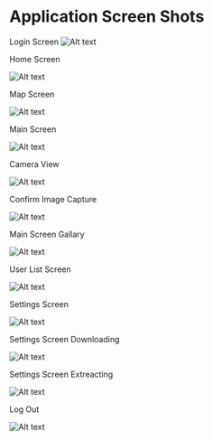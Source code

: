 # Application Screen Shots

Login Screen
![Alt text](https://github.com/zeeshan949/camera-project/blob/main/imgs/Login.PNG "Login Screen")

Home Screen

![Alt text](https://github.com/zeeshan949/camera-project/blob/main/imgs/HomeScreen.PNG "Home Screen")

Map Screen

![Alt text](https://github.com/zeeshan949/camera-project/blob/main/imgs/MapScreen.PNG "Map Screen")

Main Screen

![Alt text](https://github.com/zeeshan949/camera-project/blob/main/imgs/MianScreenEmpty.PNG "Main Screen")

Camera View

![Alt text](https://github.com/zeeshan949/camera-project/blob/main/imgs/CameraView.PNG "Camera View")

Confirm Image Capture

![Alt text](https://github.com/zeeshan949/camera-project/blob/main/imgs/ConfirmImage.PNG "Confirm Image Capture")

Main Screen Gallary

![Alt text](https://github.com/zeeshan949/camera-project/blob/main/imgs/MainScreenImages.PNG "Main Screen Gallary")

User List Screen

![Alt text](https://github.com/zeeshan949/camera-project/blob/main/imgs/UserList.PNG "User List Screen")

Settings Screen

![Alt text](https://github.com/zeeshan949/camera-project/blob/main/imgs/SettingsMapDownloaded.PNG "Screen Settings")

Settings Screen Downloading

![Alt text](https://github.com/zeeshan949/camera-project/blob/main/imgs/SettingsMapDownloading.PNG "Settings Screen Downloading")

Settings Screen Extreacting

![Alt text](https://github.com/zeeshan949/camera-project/blob/main/imgs/SettingsMapExtraction.PNG "Settings Screen Downloading")

Log Out

![Alt text](https://github.com/zeeshan949/camera-project/blob/main/imgs/LogOut.PNG "Log Out")